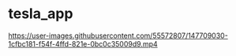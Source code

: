 # tesla_app

https://user-images.githubusercontent.com/55572807/147709030-1cfbc181-f54f-4ffd-821e-0bc0c35009d9.mp4


